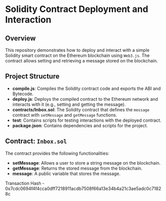 # Solidity Contract Deployment and Interaction

## Overview

This repository demonstrates how to deploy and interact with a simple Solidity smart contract on the Ethereum blockchain using `Web3.js`. The contract allows setting and retrieving a message stored on the blockchain.

## Project Structure

- **compile.js**: Compiles the Solidity contract code and exports the ABI and Bytecode.
- **deploy.js**: Deploys the compiled contract to the Ethereum network and interacts with it (e.g., setting and getting the message).
- **contracts/Inbox.sol**: The Solidity contract that defines the `message` contract with `setMessage` and `getMessage` functions.
- **test**: Contains scripts for testing interactions with the deployed contract.
- **package.json**: Contains dependencies and scripts for the project.

## Contract: `Inbox.sol`

The contract provides the following functionalities:

- **setMessage**: Allows a user to store a string message on the blockchain.
- **getMessage**: Returns the stored message from the blockchain.
- **message**: A public variable that stores the message.

Transaction Hash - 0x7cdc0694f4f4cca0dff7218911acdb7508f66a13e34b4a21c3ae5adc0c71828c
